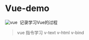 # Vue-demo
![vue](https://cn.vuejs.org/images/logo.svg "vue")
<img>
记录学习Vue的过程
> vue 指令学习
>v-text  v-html  v-bind 